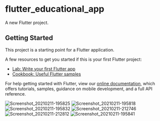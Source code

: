 # flutter_educational_app

A new Flutter project.

## Getting Started

This project is a starting point for a Flutter application.

A few resources to get you started if this is your first Flutter project:

- [Lab: Write your first Flutter app](https://flutter.dev/docs/get-started/codelab)
- [Cookbook: Useful Flutter samples](https://flutter.dev/docs/cookbook)

For help getting started with Flutter, view our
[online documentation](https://flutter.dev/docs), which offers tutorials,
samples, guidance on mobile development, and a full API reference.


![Screenshot_20210211-195825](https://user-images.githubusercontent.com/59627447/107689810-fcba2180-6cb1-11eb-84cd-73481fde3386.jpg) ![Screenshot_20210211-195818](https://user-images.githubusercontent.com/59627447/107689799-faf05e00-6cb1-11eb-9e53-80ae0e182b77.jpg)
![Screenshot_20210211-195832](https://user-images.githubusercontent.com/59627447/107689828-02176c00-6cb2-11eb-8078-beadf622e40a.jpg)
![Screenshot_20210211-212746](https://user-images.githubusercontent.com/59627447/107689836-0479c600-6cb2-11eb-8595-5b9ea4647694.jpg)
![Screenshot_20210211-212812](https://user-images.githubusercontent.com/59627447/107689841-05125c80-6cb2-11eb-9792-986051c3979b.jpg)
![Screenshot_20210211-195841](https://user-images.githubusercontent.com/59627447/107689850-0774b680-6cb2-11eb-8d0b-27dc71dfd789.jpg)
